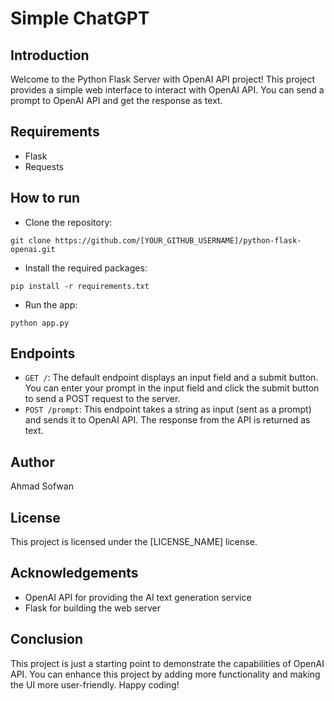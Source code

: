 # Simple ChatGPT 
## Introduction
Welcome to the Python Flask Server with OpenAI API project! This project provides a simple web interface to interact with OpenAI API. You can send a prompt to OpenAI API and get the response as text.

## Requirements
- Flask
- Requests

## How to run
- Clone the repository:
```
git clone https://github.com/[YOUR_GITHUB_USERNAME]/python-flask-openai.git
```
- Install the required packages:
```
pip install -r requirements.txt
```
- Run the app:
```
python app.py
```
## Endpoints
- `GET /`: The default endpoint displays an input field and a submit button. You can enter your prompt in the input field and click the submit button to send a POST request to the server.
- `POST /prompt`: This endpoint takes a string as input (sent as a prompt) and sends it to OpenAI API. The response from the API is returned as text.

## Author
Ahmad Sofwan

## License
This project is licensed under the [LICENSE_NAME] license.

## Acknowledgements
- OpenAI API for providing the AI text generation service
- Flask for building the web server

## Conclusion
This project is just a starting point to demonstrate the capabilities of OpenAI API. You can enhance this project by adding more functionality and making the UI more user-friendly. Happy coding!
